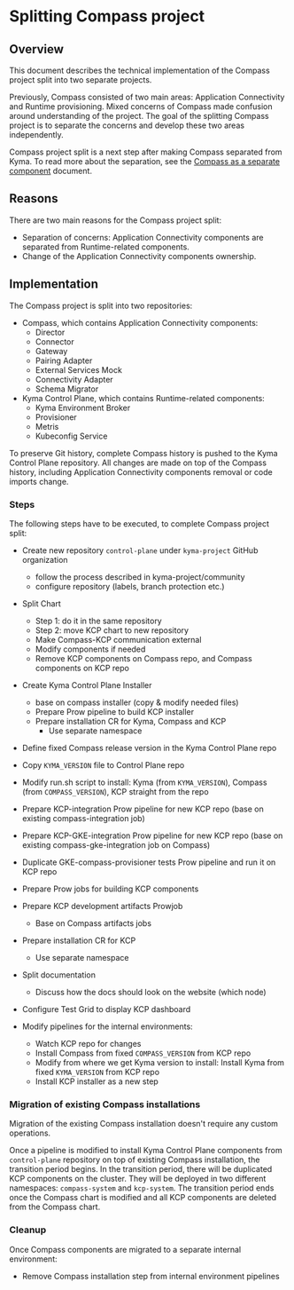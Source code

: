 # Splitting Compass project

## Overview

This document describes the technical implementation of the Compass project split into two separate projects.

Previously, Compass consisted of two main areas: Application Connectivity and Runtime provisioning. Mixed concerns of Compass made confusion around understanding of the project. The goal of the splitting Compass project is to separate the concerns and develop these two areas independently.

Compass project split is a next step after making Compass separated from Kyma. To read more about the separation, see the [Compass as a separate component](../separate-compass/separate-compass.md) document.

## Reasons

There are two main reasons for the Compass project split:

- Separation of concerns: Application Connectivity components are separated from Runtime-related components.
- Change of the Application Connectivity components ownership.

## Implementation

The Compass project is split into two repositories:

- Compass, which contains Application Connectivity components:
  - Director
  - Connector
  - Gateway
  - Pairing Adapter
  - External Services Mock
  - Connectivity Adapter
  - Schema Migrator
- Kyma Control Plane, which contains Runtime-related components:
  - Kyma Environment Broker
  - Provisioner
  - Metris
  - Kubeconfig Service

To preserve Git history, complete Compass history is pushed to the Kyma Control Plane repository. All changes are made on top of the Compass history, including Application Connectivity components removal or code imports change.

### Steps

The following steps have to be executed, to complete Compass project split:

- Create new repository `control-plane` under `kyma-project` GitHub organization

  - follow the process described in kyma-project/community
  - configure repository (labels, branch protection etc.)

- Split Chart

  - Step 1: do it in the same repository
  - Step 2: move KCP chart to new repository
  - Make Compass-KCP communication external
  - Modify components if needed
  - Remove KCP components on Compass repo, and Compass components on KCP repo

- Create Kyma Control Plane Installer

  - base on compass installer (copy & modify needed files)
  - Prepare Prow pipeline to build KCP installer
  - Prepare installation CR for Kyma, Compass and KCP
    - Use separate namespace

- Define fixed Compass release version in the Kyma Control Plane repo

- Copy `KYMA_VERSION` file to Control Plane repo

- Modify run.sh script to install: Kyma (from `KYMA_VERSION`), Compass (from `COMPASS_VERSION`), KCP straight from the repo
- Prepare KCP-integration Prow pipeline for new KCP repo (base on existing compass-integration job)
- Prepare KCP-GKE-integration Prow pipeline for new KCP repo (base on existing compass-gke-integration job on Compass)

- Duplicate GKE-compass-provisioner tests Prow pipeline and run it on KCP repo

- Prepare Prow jobs for building KCP components

- Prepare KCP development artifacts Prowjob

  - Base on Compass artifacts jobs

- Prepare installation CR for KCP

  - Use separate namespace

- Split documentation

  - Discuss how the docs should look on the website (which node)

- Configure Test Grid to display KCP dashboard

- Modify pipelines for the internal environments:

  - Watch KCP repo for changes
  - Install Compass from fixed `COMPASS_VERSION` from KCP repo
  - Modify from where we get Kyma version to install: Install Kyma from fixed `KYMA_VERSION` from KCP repo
  - Install KCP installer as a new step

### Migration of existing Compass installations

Migration of the existing Compass installation doesn't require any custom operations.

Once a pipeline is modified to install Kyma Control Plane components from `control-plane` repository on top of existing Compass installation, the transition period begins. In the transition period, there will be duplicated KCP components on the cluster. They will be deployed in two different namespaces: `compass-system` and `kcp-system`. The transition period ends once the Compass chart is modified and all KCP components are deleted from the Compass chart.

### Cleanup

Once Compass components are migrated to a separate internal environment:

- Remove Compass installation step from internal environment pipelines
